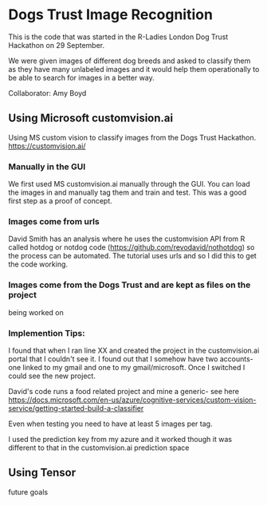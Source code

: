 # Dogs Trust Image Recognition
This is the code that was started in the R-Ladies London Dog Trust Hackathon on 29 September.

We were given images of different dog breeds and asked to classify them as they have many unlabeled images and it would help them operationally to be able to search for images in a better way.

Collaborator: Amy Boyd

## Using Microsoft customvision.ai
Using MS custom vision to classify images from the Dogs Trust Hackathon. https://customvision.ai/

### Manually in the GUI
We first used MS customvision.ai manually through the GUI. You can load the images in and manually tag them and train and test. This was a good first step as a proof of concept.

### Images come from urls
David Smith has an analysis where he uses the customvision API from R called hotdog or notdog code (https://github.com/revodavid/nothotdog) so the process can be automated. The tutorial uses urls and so I did this to get the code working. 

### Images come from the Dogs Trust and are kept as files on the project
being worked on

### Implemention Tips:
I found that when I ran line XX and created the project in the customvision.ai portal that I couldn't see it. I found out that I somehow have two accounts- one linked to my gmail and one to my gmail/microsoft. Once I switched I could see the new project. 

David's code runs a food related project and mine a generic- see here https://docs.microsoft.com/en-us/azure/cognitive-services/custom-vision-service/getting-started-build-a-classifier

Even when testing you need to have at least 5 images per tag.

I used the prediction key from my azure and it worked though it was different to that in the customvision.ai prediction space

## Using Tensor
future goals

